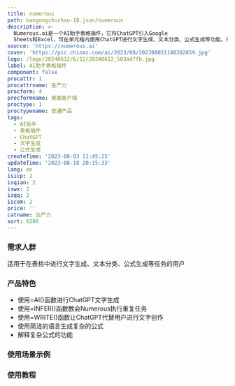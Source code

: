 ```yaml
---
title: numerous
path: bangongzhushou-18.json/numerous
description: >-
  Numerous.ai是一个AI助手表格插件，它将ChatGPT引入Google
  Sheets和Excel，可在单元格内使用ChatGPT进行文字生成、文本分类、公式生成等功能。用户可以通过=AI()函数调用ChatGPT，=INFER()函数教会Numerous执行重复任务，=WRITE()函数让ChatGPT代替用户进行文字创作。此外，Numerous还支持用简洁的语言生成复杂的公式，解释复杂公式的功能。用户可根据不同套餐选择购买，套餐包含ChatGPT的使用次数和公式生成次数。
source: 'https://numerous.ai'
cover: 'https://pic.chinaz.com/ai/2023/08/202308031148382859.jpg'
logo: /logo/20240612/6/12/20240612_503ad7fb.jpg
label: AI助手表格插件
component: false
procattr: 1
procattrname: 生产力
procform: 4
procformname: 桌面客户端
proctype: 1
proctypename: 普通产品
tags:
  - AI助手
  - 表格插件
  - ChatGPT
  - 文字生成
  - 公式生成
createTime: '2023-08-03 11:45:25'
updateTime: '2023-08-18 20:15:33'
lang: en
isicp: 2
isqian: 2
iswx: 2
isqq: 2
iscom: 2
price: ''
catname: 生产力
sort: 6286
---
```




### 需求人群
适用于在表格中进行文字生成、文本分类、公式生成等任务的用户

### 产品特色
- 使用=AI()函数进行ChatGPT文字生成
- 使用=INFER()函数教会Numerous执行重复任务
- 使用=WRITE()函数让ChatGPT代替用户进行文字创作
- 使用简洁的语言生成复杂的公式
- 解释复杂公式的功能

### 使用场景示例


### 使用教程


  
